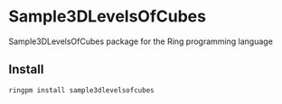 # Sample3DLevelsOfCubes

Sample3DLevelsOfCubes package for the Ring programming language

## Install

	ringpm install sample3dlevelsofcubes
